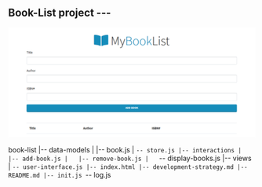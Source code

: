 ## Book-List project --- 

![](BookList.png) 

book-list
|-- data-models
|   |-- book.js
|   `-- store.js
|-- interactions
|   |-- add-book.js
|   |-- remove-book.js
|   `-- display-books.js
|-- views
|   `-- user-interface.js
|-- index.html
|-- development-strategy.md
|-- README.md
|-- init.js
`-- log.js
